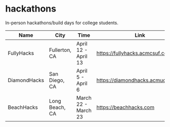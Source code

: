 # hackathons

In-person hackathons/build days for college students.

| Name       | City       | Time              | Link                           |
|------------|------------|-------------------|--------------------------------|
| FullyHacks | Fullerton, CA  | April 12 - April 13 | https://fullyhacks.acmcsuf.com |
| DiamondHacks | San Diego, CA | April 5 - April 6 | https://diamondhacks.acmucsd.com |
| BeachHacks | Long Beach, CA | March 22 - March 23       | https://beachhacks.com         |

